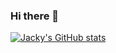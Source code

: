 ### Hi there 👋

[![Jacky's GitHub stats](https://github-readme-stats.vercel.app/api?username=jinglinjackychen&theme=dark&show_icons=true)](README.md)
<!-- 
[![Top Langs](https://github-readme-stats.vercel.app/api/top-langs/?username=jinglinjackychen&layout=compact&theme=dark)](https://github.com/anuraghazra/github-readme-stats)
 -->
